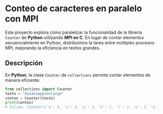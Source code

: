 # **Conteo de caracteres en paralelo con MPI**

Este proyecto explora cómo paralelizar la funcionalidad de la librería `Counter` de **Python** utilizando **MPI en C**. En lugar de contar elementos secuencialmente en Python, distribuimos la tarea entre múltiples procesos MPI, mejorando la eficiencia en textos grandes.  

## **Descripción**  
En **Python**, la clase `Counter` de `collections` permite contar elementos de manera eficiente:  
```python
from collections import Counter  
texto = "bananaappleorange"  
conteo = Counter(texto)  
print(conteo)  
# Salida: Counter({'a': 5, 'n': 3, 'p': 2, 'b': 1, 'l': 1, 'e': 2, 'o': 1, 'r': 1, 'g': 1})

